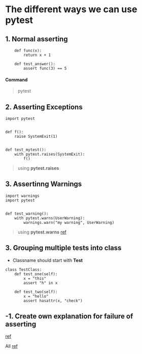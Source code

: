 # The different ways we can use pytest

## 1. Normal asserting

```
	def func(x):
	    return x + 1

	def test_answer():
	    assert func(3) == 5
```

#### Command
> pytest


## 2. Asserting Exceptions

```
import pytest


def f():
    raise SystemExit(1)


def test_mytest():
    with pytest.raises(SystemExit):
        f()
```

> using __pytest.raises__

## 3. Assertinng Warnings

```
import warnings
import pytest


def test_warning():
    with pytest.warns(UserWarning):
        warnings.warn("my warning", UserWarning)
```

> using __pytest.warns__
[ref](https://docs.pytest.org/en/6.2.x/warnings.html#warns)

## 3. Grouping multiple tests into class

- Classname should start with __Test__

```
class TestClass:
    def test_one(self):
        x = "this"
        assert "h" in x

    def test_two(self):
        x = "hello"
        assert hasattr(x, "check")
```


## -1. Create own explanation for failure of asserting
[ref](https://docs.pytest.org/en/6.2.x/assert.html#defining-your-own-explanation-for-failed-assertions)


All [ref](https://docs.pytest.org/en/6.2.x/getting-started.html#group-multiple-tests-in-a-class)




